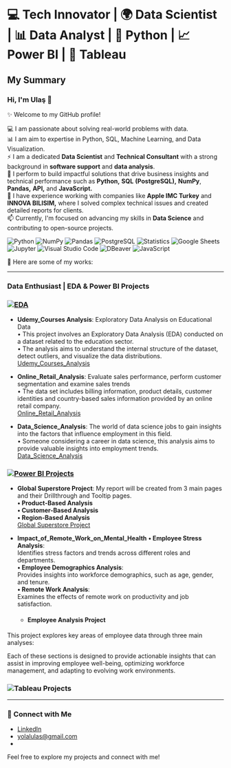 # 💻 Tech Innovator |  🌍 Data Scientist |  📊 Data Analyst |  🐍 Python |  📈 Power BI |  🔷 Tableau 

## My Summary
### Hi, I'm Ulaş 👋

✨ Welcome to my GitHub profile!   

💻 I am passionate about solving real-world problems with data.    
📊 I am aim to expertise in Python, SQL, Machine Learning, and Data Visualization.   
⚡ I am a dedicated **Data Scientist** and **Technical Consultant** with a strong background in **software support** and **data analysis**.   
🌱 I perform to build impactful solutions that drive business insights and technical performance such as **Python,** **SQL** **(PostgreSQL),** **NumPy**, **Pandas,** **API,** and **JavaScript.**     
🔭 I have experience working with companies like **Apple IMC Turkey** and **INNOVA BILISIM,** where I solved complex technical issues and created detailed reports for clients.   
📫 Currently, I'm focused on advancing my skills in **Data Science** and contributing to open-source projects.   

![Python](https://img.shields.io/badge/Python-3776AB?style=for-the-badge&logo=python&logoColor=white)
![NumPy](https://img.shields.io/badge/NumPy-013243?style=for-the-badge&logo=numpy&logoColor=white)
![Pandas](https://img.shields.io/badge/Pandas-150458?style=for-the-badge&logo=pandas&logoColor=white)
![PostgreSQL](https://img.shields.io/badge/PostgreSQL-316192?style=for-the-badge&logo=postgresql&logoColor=white)
![Statistics](https://img.shields.io/badge/Statistics-0052CC?style=for-the-badge)
![Google Sheets](https://img.shields.io/badge/Google%20Sheets-34A853?style=for-the-badge&logo=google-sheets&logoColor=white)
![Jupyter](https://img.shields.io/badge/Jupyter-F37626?style=for-the-badge&logo=jupyter&logoColor=white)
![Visual Studio Code](https://img.shields.io/badge/Visual%20Studio%20Code-0078D4?style=for-the-badge&logo=visual-studio-code&logoColor=white)
![DBeaver](https://img.shields.io/badge/DBeaver-6B50C0?style=for-the-badge&logo=dbeaver&logoColor=white)
![JavaScript](https://img.shields.io/badge/JavaScript-F7DF1E?style=for-the-badge&logo=javascript&logoColor=black)


👯 Here are some of my works:

---
### Data Enthusiast | EDA & Power BI Projects
### [![EDA](https://img.shields.io/badge/EDA-Projects-blue?style=for-the-badge)](https://github.com/UlasSY/EDA_Projects)
- **Udemy_Courses Analysis**: Exploratory Data Analysis on Educational Data  
• This project involves an Exploratory Data Analysis (EDA) conducted on a dataset related to the education sector.   
• The analysis aims to understand the internal structure of the dataset, detect outliers, and visualize the data distributions.  
   [Udemy_Courses_Analysis](https://github.com/UlasSY/EDA_Projects/tree/main/Udemy_Courses_Analysis)


- **Online_Retail_Analysis**: Evaluate sales performance, perform customer segmentation and examine sales trends  
• The data set includes billing information, product details, customer identities and country-based sales information provided by an online retail company.  
   [Online_Retail_Analysis](https://github.com/UlasSY/EDA_Projects/tree/main/Online_Retail_Analysis)  


- **Data_Science_Analysis**: The world of data science jobs to gain insights into the factors that influence employment in this field.  
• Someone considering a career in data science, this analysis aims to provide valuable insights into employment trends.    
   [Data_Science_Analysis](https://github.com/UlasSY/EDA_Projects/tree/main/Data_Science_Analysis)  


###  [![Power BI Projects](https://img.shields.io/badge/Power%20BI%20Projects-F2C811?style=for-the-badge&logo=power-bi&logoColor=black)](https://github.com/UlasSY/Power_BI_Projects/tree/main)
- **Global Superstore Project**: My report will be created from 3 main pages and their Drillthrough and Tooltip pages.  
**• Product-Based Analysis**  
**• Customer-Based Analysis**  
**• Region-Based Analysis**  
   [Global Superstore Project](https://github.com/UlasSY/Power_BI_Projects/tree/main/GlobalSuperstore%20_Project)

- **Impact_of_Remote_Work_on_Mental_Health**
**• Employee Stress Analysis**:  
       Identifies stress factors and trends across different roles and departments.  
 **• Employee Demographics Analysis**:  
     Provides insights into workforce demographics, such as age, gender, and tenure.     
**• Remote Work Analysis**:  
      Examines the effects of remote work on productivity and job satisfaction.  
  - #### Employee Analysis Project  
This project explores key areas of employee data through three main analyses:    

Each of these sections is designed to provide actionable insights that can assist in improving employee well-being, optimizing workforce management, and adapting to evolving work environments.

###  ![Tableau Projects](https://img.shields.io/badge/Tableau%20Projects-E97627?style=for-the-badge&logo=tableau&logoColor=white)

---

### 🔗 Connect with Me
- [LinkedIn](https://www.linkedin.com/in/ulas-s-yolal)
- [yolalulas@gmail.com](#)
- 

Feel free to explore my projects and connect with me!

<!--
**UlasSY/UlassY** is a ✨ _special_ ✨ repository because its `README.md` (this file) appears on your GitHub profile.

Here are some ideas to get you started:

- 🔭 I’m currently working on ...
- 🌱 I’m currently learning ...
- 👯 I’m looking to collaborate on ...
- 🤔 I’m looking for help with ...
- 💬 Ask me about ...
- 📫 How to reach me: ...
- 😄 Pronouns: ...
- ⚡ Fun fact: ...
- 📈 📊
-->
